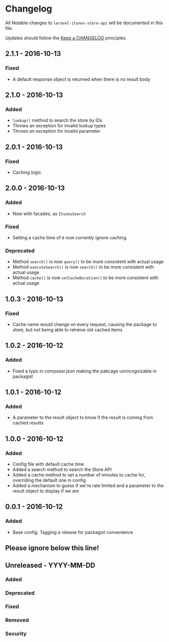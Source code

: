 # Changelog

All Notable changes to `laravel-itunes-store-api` will be documented in this file.

Updates should follow the [Keep a CHANGELOG](http://keepachangelog.com/) principles.

## 2.1.1 - 2016-10-13
### Fixed
- A default response object is returned when there is no result body

## 2.1.0 - 2016-10-13
### Added
- `lookup()` method to search the store by IDs
- Throws an exception for invalid lookup types
- Throws an exception for invalid parameter

## 2.0.1 - 2016-10-13
### Fixed
- Caching logic

## 2.0.0 - 2016-10-13
### Added
- Now with facades, as `ItunesSearch`

### Fixed
- Setting a cache time of `0` now corrently ignore caching

### Deprecated
- Method `search()` is now `query()` to be more consistent with actual usage
- Method `executeSearch()` is now `search()` to be more consistent with actual usage
- Method `cache()` is now `setCacheDuration()` to be more consistent with actual usage

## 1.0.3 - 2016-10-13
### Fixed
- Cache name would change on every request, causing the package to store, but not being able to retreive old cached items

## 1.0.2 - 2016-10-12
### Added
- Fixed a typo in composer.json making the pakcage unrocognizable in packagist

## 1.0.1 - 2016-10-12
### Added
- A parameter to the result object to know if the result is coming from cached results

## 1.0.0 - 2016-10-12
### Added
- Config file with default cache time
- Added a search method to search the Store API
- Added a cache method to set a number of minutes to cache for, overriding the default one in config
- Added a mechanism to guess if we're rate limited and a parameter to the result object to display if we are

## 0.0.1 - 2016-10-12

### Added
- Base config. Tagging a release for packagist convenience

## Please ignore below this line!
## Unreleased - YYYY-MM-DD
### Added
### Deprecated
### Fixed
### Removed
### Security
